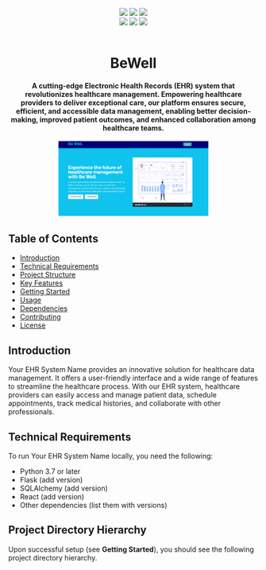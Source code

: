 <p align="center">
    <a href=""><img src="https://img.shields.io/pypi/l/ansicolortags.svg" /></a>
    <a href=""><img src="https://img.shields.io/badge/Maintained%3F-yes-green.svg" /></a>
    <a href=""><img src="https://badgen.net/github/commits/jonrosenblum/BeWell" /></a>
    <br>
    <a href="https://docs.python.org/3/index.html"><img src="https://img.shields.io/badge/python-%2320232a?style=for-the-badge&logo=python&logoColor=ffdd54" /></a>
    <a href="https://dash-bootstrap-components.opensource.faculty.ai/"><img src="https://img.shields.io/badge/Bootstrap-563D7C?style=for-the-badge&logo=bootstrap&logoColor=white" /></a>
    <a href="https://plotly.com/dash/"><img src="https://img.shields.io/badge/dash-008DE4?style=for-the-badge&logo=dash&logoColor=white" /></a>
    <br>
    <a href=""><img src="" /></a>
</p>

<h1 align="center"><b>BeWell</b></h1>
<h4 align="center">A cutting-edge Electronic Health Records (EHR) system that revolutionizes healthcare management. Empowering healthcare providers to deliver exceptional care, our platform ensures secure, efficient, and accessible data management, enabling better decision-making, improved patient outcomes, and enhanced collaboration among healthcare teams.</h4>

<p align="center">
    <img src="./client/src//Components/Pieces/Assets/projectbanner.png" alt="Project Banner" width=60% height=60%/>
</p>

## Table of Contents

- [Introduction](#introduction)
- [Technical Requirements](#technical-requirements)
- [Project Structure](#project-structure)
- [Key Features](#key-features)
- [Getting Started](#getting-started)
- [Usage](#usage)
- [Dependencies](#dependencies)
- [Contributing](#contributing)
- [License](#license)

## Introduction

Your EHR System Name provides an innovative solution for healthcare data management. It offers a user-friendly interface and a wide range of features to streamline the healthcare process. With our EHR system, healthcare providers can easily access and manage patient data, schedule appointments, track medical histories, and collaborate with other professionals.

## Technical Requirements

To run Your EHR System Name locally, you need the following:

- Python 3.7 or later
- Flask (add version)
- SQLAlchemy (add version)
- React (add version)
- Other dependencies (list them with versions)

## Project Directory Hierarchy

Upon successful setup (see **Getting Started**), you should see the following project directory hierarchy.
